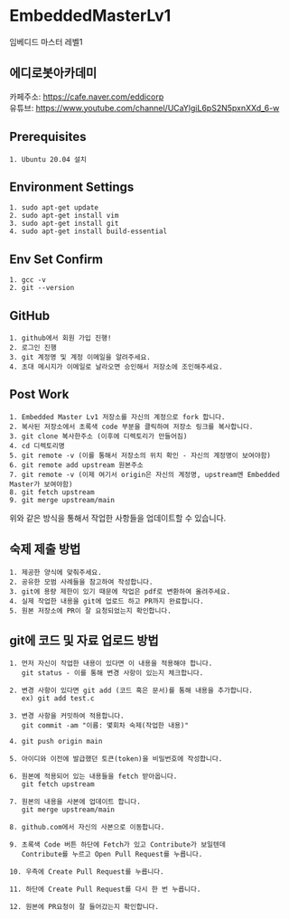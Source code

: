 # EmbeddedMasterLv1
임베디드 마스터 레벨1

## 에디로봇아카데미

카페주소: https://cafe.naver.com/eddicorp  
유튜브: https://www.youtube.com/channel/UCaYlgiL6pS2N5pxnXXd_6-w  

## Prerequisites

```make
1. Ubuntu 20.04 설치
```

## Environment Settings

```make
1. sudo apt-get update
2. sudo apt-get install vim
3. sudo apt-get install git
4. sudo apt-get install build-essential
```

## Env Set Confirm

```make
1. gcc -v
2. git --version
```

## GitHub

```make
1. github에서 회원 가입 진행!
2. 로그인 진행
3. git 계정명 및 계정 이메일을 알려주세요.
4. 초대 메시지가 이메일로 날라오면 승인해서 저장소에 조인해주세요.
```

## Post Work

```make
1. Embedded Master Lv1 저장소를 자신의 계정으로 fork 합니다.
2. 복사된 저장소에서 초록색 code 부분을 클릭하여 저장소 링크를 복사합니다.
3. git clone 복사한주소 (이후에 디렉토리가 만들어짐)
4. cd 디렉토리명
5. git remote -v (이를 통해서 저장소의 위치 확인 - 자신의 계정명이 보여야함)
6. git remote add upstream 원본주소
7. git remote -v (이제 여기서 origin은 자신의 계정명, upstream엔 Embedded Master가 보여야함)
8. git fetch upstream
9. git merge upstream/main
```

위와 같은 방식을 통해서 작업한 사항들을 업데이트할 수 있습니다.

## 숙제 제출 방법

```make
1. 제공한 양식에 맞춰주세요.
2. 공유한 모범 사례들을 참고하여 작성합니다.
3. git에 용량 제한이 있기 때문에 작업은 pdf로 변환하여 올려주세요.
4. 실제 작업한 내용을 git에 업로드 하고 PR까지 완료합니다.
5. 원본 저장소에 PR이 잘 요청되었는지 확인합니다.
```

## git에 코드 및 자료 업로드 방법

```make
1. 먼저 자신이 작업한 내용이 있다면 이 내용을 적용해야 합니다.
   git status - 이를 통해 변경 사항이 있는지 체크합니다.

2. 변경 사항이 있다면 git add (코드 혹은 문서)를 통해 내용을 추가합니다.
   ex) git add test.c

3. 변경 사항을 커밋하여 적용합니다.
   git commit -am "이름: 몇회차 숙제(작업한 내용)"

4. git push origin main

5. 아이디와 이전에 발급했던 토큰(token)을 비밀번호에 작성합니다.

6. 원본에 적용되어 있는 내용들을 fetch 받아옵니다.
   git fetch upstream

7. 원본의 내용을 사본에 업데이트 합니다.
   git merge upstream/main

8. github.com에서 자신의 사본으로 이동합니다.

9. 초록색 Code 버튼 하단에 Fetch가 있고 Contribute가 보일텐데
   Contribute를 누르고 Open Pull Request를 누릅니다.

10. 우측에 Create Pull Request를 누릅니다.

11. 하단에 Create Pull Request를 다시 한 번 누릅니다.

12. 원본에 PR요청이 잘 들어갔는지 확인합니다.
```
